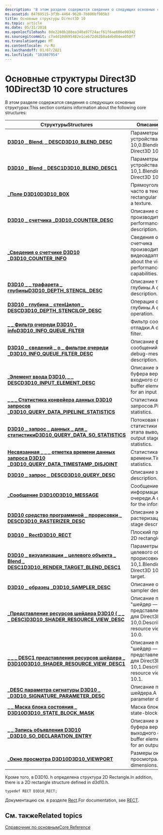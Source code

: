 ```yaml
---
description: 'В этом разделе содержатся сведения о следующих основных структурах:'
ms.assetid: 84769515-3f3b-4464-9620-7b806bf905b3
title: Основные структуры Direct3D 10
ms.topic: article
ms.date: 05/31/2018
ms.openlocfilehash: 8de2260b108ea340a97f24acf61f6ae686e00342
ms.sourcegitcommit: c7add10d695482e1ceb72d62b8a4ebd84ea050f7
ms.translationtype: MT
ms.contentlocale: ru-RU
ms.lasthandoff: 01/07/2021
ms.locfileid: "103807954"
---
```

# <a name="direct3d-10-core-structures"></a><span data-ttu-id="0ce90-103">Основные структуры Direct3D 10</span><span class="sxs-lookup"><span data-stu-id="0ce90-103">Direct3D 10 core structures</span></span>

<span data-ttu-id="0ce90-104">В этом разделе содержатся сведения о следующих основных структурах:</span><span class="sxs-lookup"><span data-stu-id="0ce90-104">This section contains information about the following core structures:</span></span>



| <span data-ttu-id="0ce90-105">Структуры</span><span class="sxs-lookup"><span data-stu-id="0ce90-105">Structures</span></span>                                                                               | <span data-ttu-id="0ce90-106">Описание</span><span class="sxs-lookup"><span data-stu-id="0ce90-106">Description</span></span>                                                          |
|------------------------------------------------------------------------------------------|----------------------------------------------------------------------|
| [<span data-ttu-id="0ce90-107">**D3D10 \_ Blend, \_ DESC**</span><span class="sxs-lookup"><span data-stu-id="0ce90-107">**D3D10\_BLEND\_DESC**</span></span>](/windows/desktop/api/D3D10/ns-d3d10-d3d10_blend_desc)                                           | <span data-ttu-id="0ce90-108">Параметры смешения для устройства Direct3D 10,0.</span><span class="sxs-lookup"><span data-stu-id="0ce90-108">Blending options for a Direct3D 10.0 device.</span></span>                         |
| [<span data-ttu-id="0ce90-109">**D3D10 \_ Blend \_ DESC1**</span><span class="sxs-lookup"><span data-stu-id="0ce90-109">**D3D10\_BLEND\_DESC1**</span></span>](/windows/desktop/api/D3D10_1/ns-d3d10_1-d3d10_blend_desc1)                                         | <span data-ttu-id="0ce90-110">Параметры смешения для устройства Direct3D 10,1.</span><span class="sxs-lookup"><span data-stu-id="0ce90-110">Blending options for a Direct3D 10.1 device.</span></span>                         |
| [<span data-ttu-id="0ce90-111">**\_Поле D3D10**</span><span class="sxs-lookup"><span data-stu-id="0ce90-111">**D3D10\_BOX**</span></span>](/windows/desktop/api/D3D10/ns-d3d10-d3d10_box)                                                          | <span data-ttu-id="0ce90-112">Прямоугольная область, часто в текстуре.</span><span class="sxs-lookup"><span data-stu-id="0ce90-112">A rectangular region, often in a texture.</span></span>                            |
| [<span data-ttu-id="0ce90-113">**D3D10 \_ счетчика \_**</span><span class="sxs-lookup"><span data-stu-id="0ce90-113">**D3D10\_COUNTER\_DESC**</span></span>](/windows/desktop/api/D3D10/ns-d3d10-d3d10_counter_desc)                                       | <span data-ttu-id="0ce90-114">Описание счетчика производительности.</span><span class="sxs-lookup"><span data-stu-id="0ce90-114">A performance-counter description.</span></span>                                   |
| [<span data-ttu-id="0ce90-115">**\_Сведения о счетчике D3D10 \_**</span><span class="sxs-lookup"><span data-stu-id="0ce90-115">**D3D10\_COUNTER\_INFO**</span></span>](/windows/desktop/api/D3D10/ns-d3d10-d3d10_counter_info)                                       | <span data-ttu-id="0ce90-116">Сведения о возможностях счетчика производительности видеоадаптера.</span><span class="sxs-lookup"><span data-stu-id="0ce90-116">Information about the video card's performance counter capabilities.</span></span> |
| [<span data-ttu-id="0ce90-117">**D3D10 \_ \_ трафарета \_ глубины**</span><span class="sxs-lookup"><span data-stu-id="0ce90-117">**D3D10\_DEPTH\_STENCIL\_DESC**</span></span>](/windows/desktop/api/D3D10/ns-d3d10-d3d10_depth_stencil_desc)                          | <span data-ttu-id="0ce90-118">Описание трафарета глубины.</span><span class="sxs-lookup"><span data-stu-id="0ce90-118">A depth-stencil description.</span></span>                                         |
| [<span data-ttu-id="0ce90-119">**D3D10 \_ глубина \_ стенЦилоп \_ DESC**</span><span class="sxs-lookup"><span data-stu-id="0ce90-119">**D3D10\_DEPTH\_STENCILOP\_DESC**</span></span>](/windows/desktop/api/D3D10/ns-d3d10-d3d10_depth_stencilop_desc)                      | <span data-ttu-id="0ce90-120">Операция с трафаретом глубины.</span><span class="sxs-lookup"><span data-stu-id="0ce90-120">A depth-stencil operation.</span></span>                                           |
| [<span data-ttu-id="0ce90-121">**\_ \_ Фильтр очереди D3D10 \_ info**</span><span class="sxs-lookup"><span data-stu-id="0ce90-121">**D3D10\_INFO\_QUEUE\_FILTER**</span></span>](/windows/desktop/api/d3d10sdklayers/ns-d3d10sdklayers-d3d10_info_queue_filter)                            | <span data-ttu-id="0ce90-122">Фильтр сообщений отладки.</span><span class="sxs-lookup"><span data-stu-id="0ce90-122">A debug-message filter.</span></span>                                              |
| [<span data-ttu-id="0ce90-123">**D3D10 \_ сведений \_ о \_ фильтре очереди \_**</span><span class="sxs-lookup"><span data-stu-id="0ce90-123">**D3D10\_INFO\_QUEUE\_FILTER\_DESC**</span></span>](/windows/desktop/api/d3d10sdklayers/ns-d3d10sdklayers-d3d10_info_queue_filter_desc)                 | <span data-ttu-id="0ce90-124">Описание фильтра сообщений отладки.</span><span class="sxs-lookup"><span data-stu-id="0ce90-124">A debug-message-filter description.</span></span>                                  |
| [<span data-ttu-id="0ce90-125">**\_Элемент ввода D3D10, \_ \_ DESC**</span><span class="sxs-lookup"><span data-stu-id="0ce90-125">**D3D10\_INPUT\_ELEMENT\_DESC**</span></span>](/windows/desktop/api/D3D10/ns-d3d10-d3d10_input_element_desc)                          | <span data-ttu-id="0ce90-126">Описание элемента буфера вершин для входного слота.</span><span class="sxs-lookup"><span data-stu-id="0ce90-126">A vertex-buffer element description for an input slot.</span></span>               |
| [<span data-ttu-id="0ce90-127">**\_ \_ \_ Статистика конвейера данных D3D10 запросов \_**</span><span class="sxs-lookup"><span data-stu-id="0ce90-127">**D3D10\_QUERY\_DATA\_PIPELINE\_STATISTICS**</span></span>](/windows/desktop/api/D3D10/ns-d3d10-d3d10_query_data_pipeline_statistics) | <span data-ttu-id="0ce90-128">Статистика конвейерных запросов.</span><span class="sxs-lookup"><span data-stu-id="0ce90-128">Pipeline query statistics.</span></span>                                           |
| [<span data-ttu-id="0ce90-129">**D3D10 \_ запрос \_ данных \_ для \_ статистики**</span><span class="sxs-lookup"><span data-stu-id="0ce90-129">**D3D10\_QUERY\_DATA\_SO\_STATISTICS**</span></span>](/windows/desktop/api/D3D10/ns-d3d10-d3d10_query_data_so_statistics)             | <span data-ttu-id="0ce90-130">Потоковая передача статистики запросов этапа вывода.</span><span class="sxs-lookup"><span data-stu-id="0ce90-130">Stream-output stage query statistics.</span></span>                                |
| [<span data-ttu-id="0ce90-131">**Несвязанная \_ \_ \_ отметка времени данных запроса D3D10 \_**</span><span class="sxs-lookup"><span data-stu-id="0ce90-131">**D3D10\_QUERY\_DATA\_TIMESTAMP\_DISJOINT**</span></span>](/windows/desktop/api/D3D10/ns-d3d10-d3d10_query_data_timestamp_disjoint)   | <span data-ttu-id="0ce90-132">Статистика запроса метки времени.</span><span class="sxs-lookup"><span data-stu-id="0ce90-132">Timestamp query statistics.</span></span>                                          |
| [<span data-ttu-id="0ce90-133">**D3D10 \_ запрос \_ DESC**</span><span class="sxs-lookup"><span data-stu-id="0ce90-133">**D3D10\_QUERY\_DESC**</span></span>](/windows/desktop/api/D3D10/ns-d3d10-d3d10_query_desc)                                           | <span data-ttu-id="0ce90-134">Описание запроса.</span><span class="sxs-lookup"><span data-stu-id="0ce90-134">A query description.</span></span>                                                 |
| [<span data-ttu-id="0ce90-135">**\_Сообщение D3D10**</span><span class="sxs-lookup"><span data-stu-id="0ce90-135">**D3D10\_MESSAGE**</span></span>](/windows/desktop/api/d3d10sdklayers/ns-d3d10sdklayers-d3d10_message)                                                  | <span data-ttu-id="0ce90-136">Сообщение отладки для информационной очереди.</span><span class="sxs-lookup"><span data-stu-id="0ce90-136">A debug message for the information queue.</span></span>                           |
| [<span data-ttu-id="0ce90-137">**D3D10 средство программной \_ прорисовки \_ DESC**</span><span class="sxs-lookup"><span data-stu-id="0ce90-137">**D3D10\_RASTERIZER\_DESC**</span></span>](/windows/desktop/api/D3D10/ns-d3d10-d3d10_rasterizer_desc)                                 | <span data-ttu-id="0ce90-138">Описание этапа растеризации.</span><span class="sxs-lookup"><span data-stu-id="0ce90-138">Rasterizer-stage description.</span></span>                                        |
| [<span data-ttu-id="0ce90-139">**D3D10 \_ Rect**</span><span class="sxs-lookup"><span data-stu-id="0ce90-139">**D3D10\_RECT**</span></span>](d3d10-rect.md)                                                        | <span data-ttu-id="0ce90-140">Плоский прямоугольник.</span><span class="sxs-lookup"><span data-stu-id="0ce90-140">A 2D rectangle.</span></span>                                                      |
| [<span data-ttu-id="0ce90-141">**D3D10 \_ визуализации \_ целевого объекта \_ Blend \_ DESC1**</span><span class="sxs-lookup"><span data-stu-id="0ce90-141">**D3D10\_RENDER\_TARGET\_BLEND\_DESC1**</span></span>](/windows/desktop/api/d3d10_1/ns-d3d10_1-d3d10_render_target_blend_desc1)           | <span data-ttu-id="0ce90-142">Параметры смешения для целевого объекта прорисовки Direct3D 10,1.</span><span class="sxs-lookup"><span data-stu-id="0ce90-142">Blending options for a Direct3D 10.1 render target.</span></span>                  |
| [<span data-ttu-id="0ce90-143">**D3D10 \_ образец \_**</span><span class="sxs-lookup"><span data-stu-id="0ce90-143">**D3D10\_SAMPLER\_DESC**</span></span>](/windows/desktop/api/D3D10/ns-d3d10-d3d10_sampler_desc)                                       | <span data-ttu-id="0ce90-144">Описание образца.</span><span class="sxs-lookup"><span data-stu-id="0ce90-144">A sampler description.</span></span>                                               |
| [<span data-ttu-id="0ce90-145">**\_Представление ресурсов шейдера D3D10 ( \_ \_ \_ DESC)**</span><span class="sxs-lookup"><span data-stu-id="0ce90-145">**D3D10\_SHADER\_RESOURCE\_VIEW\_DESC**</span></span>](/windows/desktop/api/d3d10/ns-d3d10-d3d10_shader_resource_view_desc)           | <span data-ttu-id="0ce90-146">Описание представления "шейдер — представление ресурсов" для Direct3D 10,0.</span><span class="sxs-lookup"><span data-stu-id="0ce90-146">Describes a shader-resource view for Direct3D 10.0.</span></span>                  |
| [<span data-ttu-id="0ce90-147">**\_ \_ \_ DESC1 представления ресурсов шейдера \_ D3D10**</span><span class="sxs-lookup"><span data-stu-id="0ce90-147">**D3D10\_SHADER\_RESOURCE\_VIEW\_DESC1**</span></span>](/windows/desktop/api/d3d10_1/ns-d3d10_1-d3d10_shader_resource_view_desc1)         | <span data-ttu-id="0ce90-148">Описание представления "шейдер — представление ресурсов" для Direct3D 10,1.</span><span class="sxs-lookup"><span data-stu-id="0ce90-148">Describes a shader-resource view for Direct3D 10.1.</span></span>                  |
| [<span data-ttu-id="0ce90-149">**\_DESC параметра сигнатуры D3D10 \_ \_**</span><span class="sxs-lookup"><span data-stu-id="0ce90-149">**D3D10\_SIGNATURE\_PARAMETER\_DESC**</span></span>](/windows/desktop/api/D3D10Shader/ns-d3d10shader-d3d10_signature_parameter_desc)              | <span data-ttu-id="0ce90-150">Описание параметра шейдера.</span><span class="sxs-lookup"><span data-stu-id="0ce90-150">A shader-parameter description.</span></span>                                      |
| [<span data-ttu-id="0ce90-151">**\_ \_ Маска блока состояния \_ D3D10**</span><span class="sxs-lookup"><span data-stu-id="0ce90-151">**D3D10\_STATE\_BLOCK\_MASK**</span></span>](/windows/desktop/api/d3d10effect/ns-d3d10effect-d3d10_state_block_mask)                              | <span data-ttu-id="0ce90-152">Маска блока состояния.</span><span class="sxs-lookup"><span data-stu-id="0ce90-152">A state-block mask.</span></span>                                                  |
| [<span data-ttu-id="0ce90-153">**\_ \_ Запись объявления D3D10 \_**</span><span class="sxs-lookup"><span data-stu-id="0ce90-153">**D3D10\_SO\_DECLARATION\_ENTRY**</span></span>](/windows/desktop/api/D3D10/ns-d3d10-d3d10_so_declaration_entry)                      | <span data-ttu-id="0ce90-154">Описание элемента буфера вершин для выходного слота.</span><span class="sxs-lookup"><span data-stu-id="0ce90-154">A vertex-buffer element description for an output slot.</span></span>              |
| [<span data-ttu-id="0ce90-155">**\_Окно просмотра D3D10**</span><span class="sxs-lookup"><span data-stu-id="0ce90-155">**D3D10\_VIEWPORT**</span></span>](/windows/desktop/api/D3D10/ns-d3d10-d3d10_viewport)                                                | <span data-ttu-id="0ce90-156">Размеры окна просмотра.</span><span class="sxs-lookup"><span data-stu-id="0ce90-156">Viewport dimensions.</span></span>                                                 |



 

<span data-ttu-id="0ce90-157">Кроме того, в D3D10. h определена структура 2D Rectangle.</span><span class="sxs-lookup"><span data-stu-id="0ce90-157">In addition, there is a 2D rectangle structure defined in d3d10.h.</span></span>


```
typedef RECT D3D10_RECT;
```



<span data-ttu-id="0ce90-158">Документацию см. в разделе [Rect](/previous-versions//ms536136(v=vs.85)).</span><span class="sxs-lookup"><span data-stu-id="0ce90-158">For documentation, see [RECT](/previous-versions//ms536136(v=vs.85)).</span></span>

## <a name="related-topics"></a><span data-ttu-id="0ce90-159">См. также</span><span class="sxs-lookup"><span data-stu-id="0ce90-159">Related topics</span></span>

<dl> <dt>

[<span data-ttu-id="0ce90-160">Справочник по основным</span><span class="sxs-lookup"><span data-stu-id="0ce90-160">Core Reference</span></span>](d3d10-graphics-reference-d3d10-core.md)
</dt> </dl>

 

 
